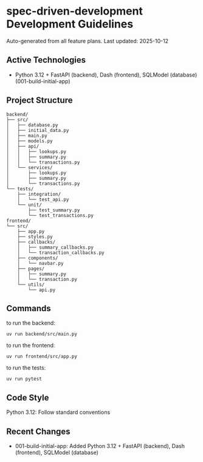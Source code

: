 # spec-driven-development Development Guidelines

Auto-generated from all feature plans. Last updated: 2025-10-12

## Active Technologies
- Python 3.12 + FastAPI (backend), Dash (frontend), SQLModel (database) (001-build-initial-app)

## Project Structure
```
backend/
├── src/
│   ├── database.py
│   ├── initial_data.py
│   ├── main.py
│   ├── models.py
│   ├── api/
│   │   ├── lookups.py
│   │   ├── summary.py
│   │   └── transactions.py
│   └── services/
│       ├── lookups.py
│       ├── summary.py
│       └── transactions.py
└── tests/
    ├── integration/
    │   └── test_api.py
    └── unit/
        ├── test_summary.py
        └── test_transactions.py
frontend/
└── src/
    ├── app.py
    ├── styles.py
    ├── callbacks/
    │   ├── summary_callbacks.py
    │   └── transaction_callbacks.py
    ├── components/
    │   └── navbar.py
    ├── pages/
    │   ├── summary.py
    │   └── transaction.py
    └── utils/
        └── api.py
```

## Commands

to run the backend:

```
uv run backend/src/main.py
```

to run the frontend:

```
uv run frontend/src/app.py
```

to run the tests:

```
uv run pytest
```

## Code Style
Python 3.12: Follow standard conventions

## Recent Changes
- 001-build-initial-app: Added Python 3.12 + FastAPI (backend), Dash (frontend), SQLModel (database)

<!-- MANUAL ADDITIONS START -->
<!-- MANUAL ADDITIONS END -->